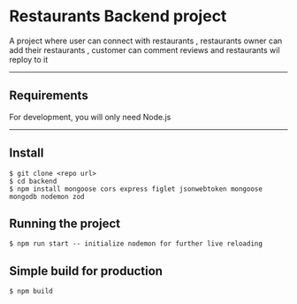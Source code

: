 # Restaurants Backend  project

A project where user can connect with restaurants , restaurants owner can add their restaurants , customer can comment reviews and restaurants wil reploy to it

---
## Requirements

For development, you will only need Node.js

---

## Install

    $ git clone <repo url>
    $ cd backend
    $ npm install mongoose cors express figlet jsonwebtoken mongoose mongodb nodemon zod

## Running the project

    $ npm run start -- initialize nodemon for further live reloading

## Simple build for production

    $ npm build

## 
